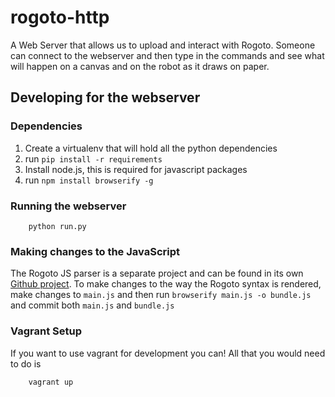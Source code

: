 # rogoto-http


A Web Server that allows us to upload and interact with Rogoto. Someone can connect
to the webserver and then type in the commands and see what will happen on a canvas
and on the robot as it draws on paper.

## Developing for the webserver

### Dependencies

1. Create a virtualenv that will hold all the python dependencies
2. run `pip install -r requirements`
3. Install node.js, this is required for javascript packages
4. run `npm install browserify -g`


### Running the webserver

```
    python run.py
```

### Making changes to the JavaScript

The Rogoto JS parser is a separate project and can be found in its
own [Github project](https://github.com/automatedtester/rogoto-js).
To make changes to the way the Rogoto syntax is rendered, make changes
to `main.js` and then run `browserify main.js -o bundle.js` and commit
both `main.js` and `bundle.js`

### Vagrant Setup

If you want to use vagrant for development you can! All that you would need to do is

```
    vagrant up
```